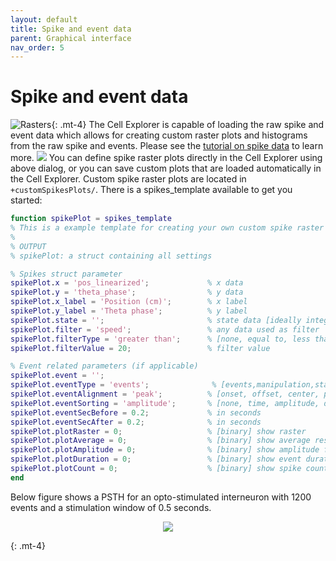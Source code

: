 ```yaml
---
layout: default
title: Spike and event data
parent: Graphical interface
nav_order: 5
---
```

# Spike and event data
![Rasters](https://buzsakilab.com/wp/wp-content/uploads/2020/03/rasters_placefield-04.png){: .mt-4}
The Cell Explorer is capable of loading the raw spike and event data which allows for creating custom raster plots and histograms from the raw spike and events. Please see the [tutorial on spike data]({{"/tutorials/plotting-spike-data/"|absolute_url}}) to learn more.
![](https://buzsakilab.com/wp/wp-content/uploads/2019/11/Cell-Explorer-spike-dialog.png)
You can define spike raster plots directly in the Cell Explorer using above dialog, or you can save custom plots that are loaded automatically in the Cell Explorer. Custom spike raster plots are located in `+customSpikesPlots/`. There is a spikes_template available to get you started:

```m
function spikePlot = spikes_template
% This is a example template for creating your own custom spike raster plots
%
% OUTPUT
% spikePlot: a struct containing all settings

% Spikes struct parameter
spikePlot.x = 'pos_linearized';             % x data
spikePlot.y = 'theta_phase';                % y data
spikePlot.x_label = 'Position (cm)';        % x label
spikePlot.y_label = 'Theta phase';          % y label
spikePlot.state = '';                       % state data [ideally integer]
spikePlot.filter = 'speed';                 % any data used as filter
spikePlot.filterType = 'greater than';      % [none, equal to, less than, greater than]
spikePlot.filterValue = 20;                 % filter value

% Event related parameters (if applicable)
spikePlot.event = '';
spikePlot.eventType = 'events';              % [events,manipulation,states]
spikePlot.eventAlignment = 'peak';          % [onset, offset, center, peak]
spikePlot.eventSorting = 'amplitude';       % [none, time, amplitude, duration]
spikePlot.eventSecBefore = 0.2;             % in seconds
spikePlot.eventSecAfter = 0.2;              % in seconds
spikePlot.plotRaster = 0;                   % [binary] show raster
spikePlot.plotAverage = 0;                  % [binary] show average response
spikePlot.plotAmplitude = 0;                % [binary] show amplitude for each event on a separate y-axis plot
spikePlot.plotDuration = 0;                 % [binary] show event duration for each event on a separate y-axis plot
spikePlot.plotCount = 0;                    % [binary] show spike count for each event on a separate y-axis plot
end
```

Below figure shows a PSTH for an opto-stimulated interneuron with 1200 events and a stimulation window of 0.5 seconds.
<p align="center"><img src="https://buzsakilab.com/wp/wp-content/uploads/2020/03/PSTH-raster-03.png" width="=70%"></p> {: .mt-4}
